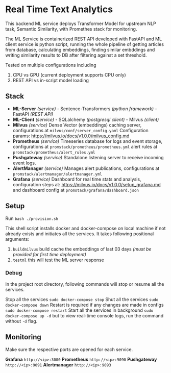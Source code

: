 


# Real Time Text Analytics
This backend ML service deploys Transformer Model for upstream NLP task, Semantic Similarity, with Promethes stack for monitoring. 

The ML Service is containerized REST API developed with FastAPI and ML client service is python script, running the whole pipeline of getting articles from database, calculating embeddings, finding similar embddings and writing similarity results to DB after filtering against a set threshold.

Tested on multiple configurations including

 1. CPU vs GPU (current deployment supports CPU only)
 2. REST API vs in-script model loading

## Stack

 - **ML-Server** *(service)* 
		 - Sentence-Transformers *(python framework)*
		 - FastAPI *(REST API)* 
 - **ML-Client** *(service)*
		 - SQLalchemy *(postgresql client)*
		 - Milvus *(client)*
 - **Milvus** *(service)*
		 Dense Vector (embeddings) caching server, configurations at `milvus/conf/server_config.yaml`
		 Configuration params: https://milvus.io/docs/v1.0.0/milvus_config.md
 - **Prometheus** *(service)* 
		 Timeseries database for logs and event storage, configurations at `promstack/prometheus/prometheus.yml` alert rules at `promstack/prometheus/alert_rules.yml`
 - **Pushgateway** *(service)* 
		Standalone listening server to receive incoming event logs.
 - **AlertManager** *(service)* 
		 Manages alert publications, configurations at `promstack/alertmanager/alertmanager.yml`
 - **Grafana** *(service)*
		 Dashboard for real time stats and analysis, configuration steps at: https://milvus.io/docs/v1.0.0/setup_grafana.md and dashboard config at `promstack/grafana/dashboard.json`

## Setup
Run `bash ./provision.sh` 

This shell script installs docker and docker-compose on local machine if not already exists and initiates all the services. It takes following positional arguments:

1. `buildmilvus` build cache the embeddings of last 03 days *(must be provided for first time deployment)*
2. `testml` this will test the ML server response

### Debug
In the project root directory, following commands will stop or resume all the services.

Stop all the services  `sudo docker-compose stop`
Shut all the services  `sudo docker-compose down`
Restart is required if any changes are made in configs  `sudo docker-compose restart`
Start all the services in background  `sudo docker-compose up -d` but to view real-time console logs, run the command without `-d` flag.
## Monitoring
Make sure the respective ports are opened for each service.

**Grafana** `http://<ip>:3000`
**Prometheus** `http://<ip>:9090`
**Pushgateway** `http://<ip>:9091`
**Alertmanager** `http://<ip>:9093`
